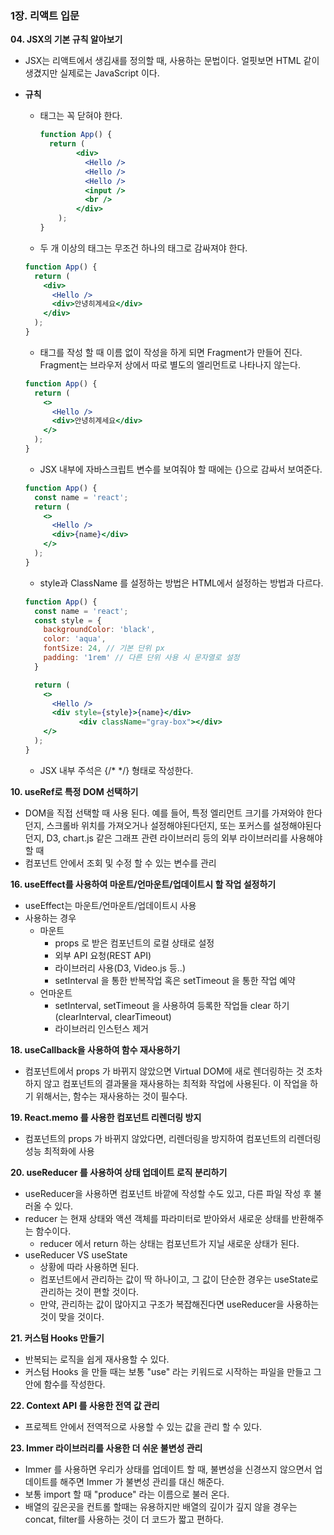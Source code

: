 ### 1장. 리액트 입문

**04. JSX의 기본 규칙 알아보기**

- JSX는 리액트에서 생김새를 정의할 때, 사용하는 문법이다. 얼핏보면 HTML 같이 생겼지만 실제로는 JavaScript 이다.
- **규칙**
    - 태그는 꼭 닫혀야 한다.

        ```jsx
        function App() {
          return (
        		<div>
        		  <Hello />
        		  <Hello />
        		  <Hello />
        		  <input />
        		  <br />
        		</div>
        	);
        }
        ```

    - 두 개 이상의 태그는 무조건 하나의 태그로 감싸져야 한다.

    ```jsx
    function App() {
      return (
        <div>
          <Hello />
          <div>안녕히계세요</div>
        </div>
      );
    }
    ```

    - 태그를 작성 할 때 이름 없이 작성을 하게 되면 Fragment가 만들어 진다. Fragment는 브라우저 상에서 따로 별도의 엘리먼트로 나타나지 않는다.

    ```jsx
    function App() {
      return (
        <>
          <Hello />
          <div>안녕히계세요</div>
        </>
      );
    }
    ```

    - JSX 내부에 자바스크립트 변수를 보여줘야 할 때에는 {}으로 감싸서 보여준다.

    ```jsx
    function App() {
      const name = 'react';
      return (
        <>
          <Hello />
          <div>{name}</div>
        </>
      );
    }
    ```

    - style과 ClassName 를 설정하는 방법은 HTML에서 설정하는 방법과 다르다.

    ```jsx
    function App() {
      const name = 'react';
      const style = {
        backgroundColor: 'black',
        color: 'aqua',
        fontSize: 24, // 기본 단위 px
        padding: '1rem' // 다른 단위 사용 시 문자열로 설정
      }

      return (
        <>
          <Hello />
          <div style={style}>{name}</div>
    			<div className="gray-box"></div>
        </>
      );
    }
    ```

    - JSX 내부 주석은 {/* */} 형태로 작성한다.

**10. useRef로 특정 DOM 선택하기**

- DOM을 직접 선택할 때 사용 된다. 예를 들어, 특정 엘리먼트 크기를 가져와야 한다던지, 스크롤바 위치를 가져오거나 설정해야된다던지, 또는 포커스를 설정해야된다던지, D3, chart.js 같은 그래프 관련 라이브러리 등의 외부 라이브러리를 사용해야 할 때
- 컴포넌트 안에서 조회 및 수정 할 수 있는 변수를 관리

**16. useEffect를 사용하여 마운트/언마운트/업데이트시 할 작업 설정하기**

- useEffect는 마운트/언마운트/업데이트시 사용
- 사용하는 경우
    - 마운트
        - props 로 받은 컴포넌트의 로컬 상태로 설정
        - 외부 API 요청(REST API)
        - 라이브러리 사용(D3, Video.js 등..)
        - setInterval 을 통한 반복작업 혹은 setTimeout 을 통한 작업 예약
    - 언마운트
        - setInterval, setTimeout 을 사용하여 등록한 작업들 clear 하기(clearInterval, clearTimeout)
        - 라이브러리 인스턴스 제거

**18. useCallback을 사용하여 함수 재사용하기**

- 컴포넌트에서 props 가 바뀌지 않았으면 Virtual DOM에 새로 렌더링하는 것 조차 하지 않고 컴포넌트의 결과물을 재사용하는 최적화 작업에 사용된다. 이 작업을 하기 위해서는, 함수는 재사용하는 것이 필수다.

**19. React.memo 를 사용한 컴포넌트 리렌더링 방지**

- 컴포넌트의 props 가 바뀌지 않았다면, 리렌더링을 방지하여 컴포넌트의 리렌더링 성능 최적화에 사용

**20. useReducer 를 사용하여 상태 업데이트 로직 분리하기**

- useReducer을 사용하면 컴포넌트 바깥에 작성할 수도 있고, 다른 파일 작성 후 불러올 수 있다.
- reducer 는 현재 상태와 액션 객체를 파라미터로 받아와서 새로운 상태를 반환해주는 함수이다.
    - reducer 에서 return 하는 상태는 컴포넌트가 지닐 새로운 상태가 된다.
- useReducer VS useState
    - 상황에 따라 사용하면 된다.
    - 컴포넌트에서 관리하는 값이 딱 하나이고, 그 값이 단순한 경우는 useState로 관리하는 것이 편할 것이다.
    - 만약, 관리하는 값이 많아지고 구조가 복잡해진다면 useReducer을 사용하는 것이 맞을 것이다.

**21. 커스텀 Hooks 만들기**

- 반복되는 로직을 쉽게 재사용할 수 있다.
- 커스텀 Hooks 을 만들 때는 보통 "use" 라는 키워드로 시작하는 파일을 만들고 그 안에 함수를 작성한다.

**22. Context API 를 사용한 전역 값 관리**

- 프로젝트 안에서 전역적으로 사용할 수 있는 값을 관리 할 수 있다.

**23. Immer 라이브러리를 사용한 더 쉬운 불변성 관리**

- Immer 를 사용하면 우리가 상태를 업데이트 할 때, 불변성을 신경쓰지 않으면서 업데이트를 해주면 Immer 가 불변성 관리를 대신 해준다.
- 보통 import 할 때 "produce" 라는 이름으로 불러 온다.
- 배열의 깊은곳을 컨트롤 할때는 유용하지만 배열의 깊이가 깊지 않을 경우는 concat, filter를 사용하는 것이 더 코드가 짧고 편하다.
